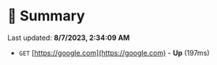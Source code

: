 # 📖 Summary
Last updated: **8/7/2023, 2:34:09 AM**

- `GET` [https://google.com](https://google.com) - **Up** (197ms)
